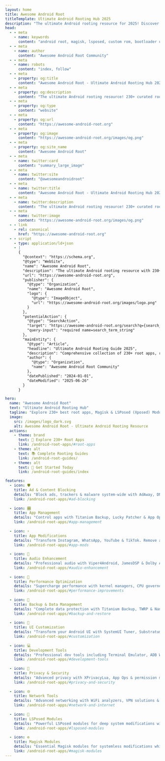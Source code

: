```yaml
---
layout: home
title: Awesome Android Root
titleTemplate: Ultimate Android Rooting Hub 2025
description: "The ultimate Android rooting resource for 2025! Discover 230+ hand-curated root apps, step-by-step rooting guides, Magisk modules, custom ROMs, and expert tutorials. Complete bootloader unlocking, custom recovery installation, and system modification guides for Pixel, Samsung, Xiaomi, OnePlus & more."
head:
  - - meta
    - name: keywords
      content: "android root, magisk, lsposed, custom rom, bootloader unlock, twrp, root apps, android customization, xposed modules, android privacy, system modification, android development, kernelsu, apatch, lineageos, grapheneos"
  - - meta
    - name: author
      content: "Awesome Android Root Community"
  - - meta
    - name: robots
      content: "index, follow"
  - - meta
    - property: og:title
      content: "Awesome Android Root - Ultimate Android Rooting Hub 2025"
  - - meta
    - property: og:description
      content: "The ultimate Android rooting resource! 230+ curated root apps, complete rooting guides, Magisk modules, and expert tutorials for 2025."
  - - meta
    - property: og:type
      content: "website"
  - - meta
    - property: og:url
      content: "https://awesome-android-root.org"
  - - meta
    - property: og:image
      content: "https://awesome-android-root.org/images/og.png"
  - - meta
    - property: og:site_name
      content: "Awesome Android Root"
  - - meta
    - name: twitter:card
      content: "summary_large_image"
  - - meta
    - name: twitter:site
      content: "@awesomeandroidroot"
  - - meta
    - name: twitter:title
      content: "Awesome Android Root - Ultimate Android Rooting Hub 2025"
  - - meta
    - name: twitter:description
      content: "The ultimate Android rooting resource! 230+ curated root apps, complete rooting guides, Magisk modules, and expert tutorials."
  - - meta
    - name: twitter:image
      content: "https://awesome-android-root.org/images/og.png"
  - - link
    - rel: canonical
      href: "https://awesome-android-root.org"
  - - script
    - type: application/ld+json
    - |
      {
        "@context": "https://schema.org",
        "@type": "WebSite",
        "name": "Awesome Android Root",
        "description": "The ultimate Android rooting resource with 230+ curated root apps, complete rooting guides, and expert tutorials",
        "url": "https://awesome-android-root.org",
        "publisher": {
          "@type": "Organization",
          "name": "Awesome Android Root",
          "logo": {
            "@type": "ImageObject",
            "url": "https://awesome-android-root.org/images/logo.png"
          }
        },
        "potentialAction": {
          "@type": "SearchAction",
          "target": "https://awesome-android-root.org/search?q={search_term_string}",
          "query-input": "required name=search_term_string"
        },
        "mainEntity": {
          "@type": "Article",
          "headline": "Ultimate Android Rooting Guide 2025",
          "description": "Comprehensive collection of 230+ root apps, rooting guides, and expert tutorials",
          "author": {
            "@type": "Organization",
            "name": "Awesome Android Root Community"
          },
          "datePublished": "2024-01-01",
          "dateModified": "2025-06-26"
        }
      }

hero:
  name: "Awesome Android Root"
  text: "Ultimate Android Rooting Hub"
  tagline: "Explore 230+ best root apps, Magisk & LSPosed (Xposed) Modules, step-by-step rooting & custom rom guides."
  image:
    src: /images/logo_dark.svg
    alt: Awesome Android Root - Ultimate Android Rooting Resource
  actions:
    - theme: brand
      text: 🚀 Explore 230+ Root Apps
      link: /android-root-apps/#root-apps
    - theme: alt
      text: 📚 Complete Rooting Guides
      link: /android-root-guides/
    - theme: alt
      text: 🎯 Get Started Today
      link: /android-root-guides/index

features:
  - icon: 🛡️
    title: Ad & Content Blocking
    details: "Block ads, trackers & malware system-wide with AdAway, DNS66, and NextDNS. Zero performance impact."
    link: /android-root-apps/#ad-blocking
    
  - icon: 🎛️
    title: App Management
    details: "Control apps with Titanium Backup, Lucky Patcher & App Ops. Clone, freeze, and manage permissions."
    link: /android-root-apps/#app-management
    
  - icon: ⚡
    title: App Modifications
    details: "Transform Instagram, WhatsApp, YouTube & TikTok. Remove ads, unlock premium features."
    link: /android-root-apps/#app-mods
    
  - icon: 🎵
    title: Audio Enhancement
    details: "Professional audio with Viper4Android, JamesDSP & Dolby Atmos. Studio-quality sound processing."
    link: /android-root-apps/#audio-enhancement
    
  - icon: 🚀
    title: Performance Optimization
    details: "Supercharge performance with kernel managers, CPU governors & Tasker automation."
    link: /android-root-apps/#performance-improvements
    
  - icon: 💾
    title: Backup & Data Management
    details: "Complete data protection with Titanium Backup, TWRP & Nandroid. Advanced file management."
    link: /android-root-apps/#backup-and-restore
    
  - icon: 🎨
    title: UI Customization
    details: "Transform your Android UI with SystemUI Tuner, Substratum themes & icon packs."
    link: /android-root-apps/#customization
    
  - icon: 💻
    title: Development Tools
    details: "Professional dev tools including Terminal Emulator, ADB Wireless & logcat viewers."
    link: /android-root-apps/#development-tools
    
  - icon: 🔐
    title: Privacy & Security
    details: "Advanced privacy with XPrivacyLua, App Ops & permission managers. Complete data control."
    link: /android-root-apps/#privacy-and-security
    
  - icon: 🌐
    title: Network Tools
    details: "Advanced networking with WiFi analyzers, VPN solutions & firewall apps."
    link: /android-root-apps/#network-and-internet
    
  - icon: 🧪
    title: LSPosed Modules
    details: "Powerful LSPosed modules for deep system modifications without flashing custom ROMs."
    link: /android-root-apps/#lsposed-modules
    
  - icon: ⚙️
    title: Magisk Modules
    details: "Essential Magisk modules for systemless modifications while maintaining SafetyNet."
    link: /android-root-apps/#magisk-modules
---
```

